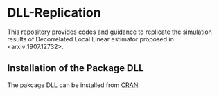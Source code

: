 # DLL-Replication
This repository provides codes and guidance to replicate the simulation results of Decorrelated Local Linear estimator proposed in \<arxiv:1907.12732\>.

## Installation of the Package DLL
The pakcage DLL can be installed from [CRAN](https://cran.r-project.org/):
